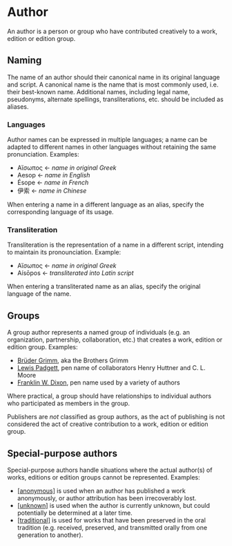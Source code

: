 # Author

An author is a person or group who have contributed creatively to a work, edition or edition group.

## Naming

The name of an author should their canonical name in its original language and script. A canonical name is the name that is most commonly used, i.e. their best-known name. Additional names, including legal name, pseudonyms, alternate spellings, transliterations, etc. should be included as aliases.

### Languages

Author names can be expressed in multiple languages; a name can be adapted to different names in other languages without retaining the same pronunciation. Examples:

- Αἴσωπος ← *name in original Greek*
- Aesop ← *name in English*
- Ésope ← *name in French*
- 伊索 ← *name in Chinese*

When entering a name in a different language as an alias, specify the corresponding language of its usage.

### Transliteration

Transliteration is the representation of a name in a different script, intending to maintain its pronounciation. Example:

- Αἴσωπος ← *name in original Greek*
- Aísōpos ← *transliterated into Latin script*

When entering a transliterated name as an alias, specify the original language of the name.

## Groups

A group author represents a named group of individuals (e.g. an organization, partnership, collaboration, etc.) that creates a work, edition or edition group. Examples:

- [Brüder Grimm](https://bookbrainz.org/author/c99f205e-75ea-4b6a-bbc5-5eb1c8533116), aka the Brothers Grimm
- [Lewis Padgett](https://bookbrainz.org/author/fddd338b-b0c6-412e-a5df-7679393dc18f), pen name of collaborators Henry Huttner and C. L. Moore
- [Franklin W. Dixon](https://bookbrainz.org/author/b9d5cf85-654e-4225-a6ed-3db99a72c857), pen name used by a variety of authors

Where practical, a group should have relationships to individual authors who participated as members in the group.

Publishers are *not* classified as group authors, as the act of publishing is not considered the act of creative contribution to a work, edition or edition group.

## Special-purpose authors

Special-purpose authors handle situations where the actual author(s) of works, editions or edition groups cannot be represented. Examples:

- [[anonymous]](https://bookbrainz.org/author/fd47e471-a994-4ed9-bf52-531d5f184dd3) is used when an author has published a work anonymously, or author attribution has been irrecoverably lost.
- [[unknown]](https://bookbrainz.org/author/6c1b8f55-4c7e-4739-bfa2-1979da4c68e1) is used when the author is currently unknown, but could potentially be determined at a later time.
- [[traditional]](https://beta.bookbrainz.org/author/415a1f7c-a793-4107-9f2f-c38caf15116d) is used for works that have been preserved in the oral tradition (e.g. received, preserved, and transmitted orally from one generation to another).
